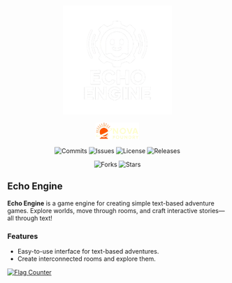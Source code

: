 <p align="center">
  <img src="https://github.com/DirectedHunt42/EchoEngine/blob/main/Engine_editor/Icons/Echo_engine/Echo_engine_transparent.png" alt="Echo Engine Logo" width="250"/>
</p>
<p align="center">
  <img src="https://github.com/DirectedHunt42/EchoEngine/blob/main/Engine_editor/Icons/Nova_foundry/Nova_foundry_wide_transparent.png" alt="Echo Engine Logo" width="100"/>
</p>

<div align="center">

![Commits](https://img.shields.io/github/commit-activity/m/DirectedHunt42/EchoEngine?color=blue)
![Issues](https://img.shields.io/github/issues/DirectedHunt42/EchoEngine)
![License](https://img.shields.io/badge/license-CC%20BY--ND%204.0-purple)
![Releases](https://img.shields.io/github/v/release/DirectedHunt42/EchoEngine?color=red)

![Forks](https://img.shields.io/github/forks/DirectedHunt42/EchoEngine)
![Stars](https://img.shields.io/github/stars/DirectedHunt42/EchoEngine)

</div>

## Echo Engine

**Echo Engine** is a game engine for creating simple text-based adventure games. Explore worlds, move through rooms, and craft interactive stories—all through text!

### Features

- Easy-to-use interface for text-based adventures.
- Create interconnected rooms and explore them.

[![Flag Counter](https://s01.flagcounter.com/countxl/CNIc/bg_0D1117/txt_FFFFFF/border_0D1117/columns_6/maxflags_20/viewers_0/labels_1/pageviews_1/flags_0/percent_1/)](https://info.flagcounter.com/CNIc)
